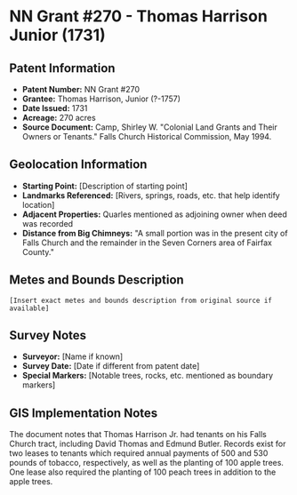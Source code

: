 # NN Grant #270 - Thomas Harrison Junior (1731)

## Patent Information
- **Patent Number:** NN Grant #270
- **Grantee:** Thomas Harrison, Junior (?-1757)
- **Date Issued:** 1731
- **Acreage:** 270 acres
- **Source Document:** Camp, Shirley W. "Colonial Land Grants and Their Owners or Tenants." Falls Church Historical Commission, May 1994.

## Geolocation Information
- **Starting Point:** [Description of starting point]
- **Landmarks Referenced:** [Rivers, springs, roads, etc. that help identify location]
- **Adjacent Properties:** Quarles mentioned as adjoining owner when deed was recorded
- **Distance from Big Chimneys:** "A small portion was in the present city of Falls Church and the remainder in the Seven Corners area of Fairfax County."

## Metes and Bounds Description
```
[Insert exact metes and bounds description from original source if available]
```

## Survey Notes
- **Surveyor:** [Name if known]
- **Survey Date:** [Date if different from patent date]
- **Special Markers:** [Notable trees, rocks, etc. mentioned as boundary markers]

## GIS Implementation Notes
The document notes that Thomas Harrison Jr. had tenants on his Falls Church tract, including David Thomas and Edmund Butler. Records exist for two leases to tenants which required annual payments of 500 and 530 pounds of tobacco, respectively, as well as the planting of 100 apple trees. One lease also required the planting of 100 peach trees in addition to the apple trees. 